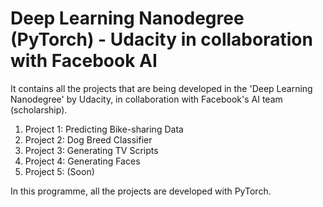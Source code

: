 # Deep Learning Nanodegree (PyTorch) - Udacity in collaboration with Facebook AI

It contains all the projects that are being developed in the 'Deep Learning Nanodegree' by Udacity, in collaboration with Facebook's AI team (scholarship).

  1. Project 1: Predicting Bike-sharing Data
  2. Project 2: Dog Breed Classifier
  3. Project 3: Generating TV Scripts
  4. Project 4: Generating Faces
  5. Project 5: (Soon)

In this programme, all the projects are developed with PyTorch.
